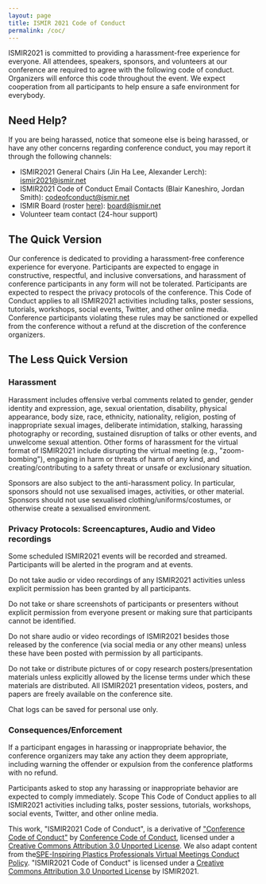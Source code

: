 ```yaml
---
layout: page
title: ISMIR 2021 Code of Conduct
permalink: /coc/
---
```


ISMIR2021 is committed to providing a harassment-free experience for everyone. All attendees, speakers, sponsors, and volunteers at our conference are required to agree with the following code of conduct. Organizers will enforce this code throughout the event. We expect cooperation from all participants to help ensure a safe environment for everybody.

## Need Help?

If you are being harassed, notice that someone else is being harassed, or have any other concerns regarding conference conduct, you may report it through the following channels:

* ISMIR2021 General Chairs (Jin Ha Lee, Alexander Lerch): [ismir2021@ismir.net](mailto:ismir2021@ismir.net)
* ISMIR2021 Code of Conduct Email Contacts (Blair Kaneshiro, Jordan Smith): [codeofconduct@ismir.net](mailto:codeofconduct@ismir.net)
* ISMIR Board (roster [here](https://ismir.net/about/)): [board@ismir.net](mailto:board@ismir.net) 
* Volunteer team contact (24-hour support)


## The Quick Version

Our conference is dedicated to providing a harassment-free conference experience for everyone. Participants are expected to engage in constructive, respectful, and inclusive conversations, and harassment of conference participants in any form will not be tolerated. Participants are expected to respect the privacy protocols of the conference. This Code of Conduct applies to all ISMIR2021 activities including talks, poster sessions, tutorials, workshops, social events, Twitter, and other online media. Conference participants violating these rules may be sanctioned or expelled from the conference without a refund at the discretion of the conference organizers.


## The Less Quick Version

### Harassment

Harassment includes offensive verbal comments related to gender, gender identity and expression, age, sexual orientation, disability, physical appearance, body size, race, ethnicity, nationality, religion, posting of inappropriate sexual images, deliberate intimidation, stalking, harassing photography or recording, sustained disruption of talks or other events, and unwelcome sexual attention. Other forms of harassment for the virtual format of ISMIR2021 include disrupting the virtual meeting (e.g., "zoom-bombing"), engaging in harm or threats of harm of any kind, and creating/contributing to a safety threat or unsafe or exclusionary situation.

Sponsors are also subject to the anti-harassment policy. In particular, sponsors should not use sexualised images, activities, or other material. Sponsors should not use sexualised clothing/uniforms/costumes, or otherwise create a sexualised environment.

### Privacy Protocols: Screencaptures, Audio and Video recordings

Some scheduled ISMIR2021 events will be recorded and streamed. Participants will be alerted in the program and at events.

Do not take audio or video recordings of any ISMIR2021 activities unless explicit permission has been granted by all participants.

Do not take or share screenshots of participants or presenters without explicit permission from everyone present or making sure that participants cannot be identified.

Do not share audio or video recordings of ISMIR2021 besides those released by the conference (via social media or any other means) unless these have been posted with permission by all participants.

Do not take or distribute pictures of or copy research posters/presentation materials unless explicitly allowed by the license terms under which these materials are distributed. All ISMIR2021 presentation videos, posters, and papers are freely available on the conference site.

Chat logs can be saved for personal use only.

### Consequences/Enforcement

If a participant engages in harassing or inappropriate behavior, the conference organizers may take any action they deem appropriate, including warning the offender or expulsion from the conference platforms with no refund.

Participants asked to stop any harassing or inappropriate behavior are expected to comply immediately.
Scope
This Code of Conduct applies to all ISMIR2021 activities including talks, poster sessions, tutorials, workshops, social events, Twitter, and other online media.

This work, "ISMIR2021 Code of Conduct", is a derivative of ["Conference Code of Conduct"](http://confcodeofconduct.com/) by [Conference Code of Conduct](https://github.com/confcodeofconduct), licensed under a [Creative Commons Attribution 3.0 Unported License](https://creativecommons.org/licenses/by/3.0/deed.en_US). We also adapt content from the[SPE-Inspiring Plastics Professionals Virtual Meetings Conduct Policy](https://www.4spe.org/i4a/pages/index.cfm?pageID=5720). "ISMIR2021 Code of Conduct" is licensed under a [Creative Commons Attribution 3.0 Unported License](https://creativecommons.org/licenses/by/3.0/deed.en_US) by ISMIR2021.
